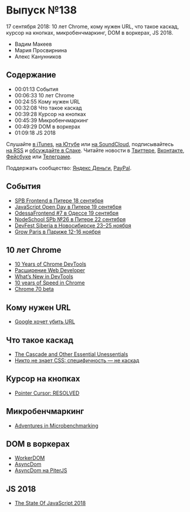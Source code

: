 # Выпуск №138

17 сентября 2018: 10 лет Chrome, кому нужен URL, что такое каскад, курсор на кнопках, микробенчмаркинг, DOM в воркерах, JS 2018.

- Вадим Макеев
- Мария Просвирнина
- Алекс Канунников

## Содержание

- 00:01:13 События
- 00:06:33 10 лет Chrome
- 00:24:55 Кому нужен URL
- 00:32:08 Что такое каскад
- 00:39:28 Курсор на кнопках
- 00:45:39 Микробенчмаркинг
- 00:49:29 DOM в воркерах
- 01:09:18 JS 2018

Слушайте [в iTunes](https://itunes.apple.com/podcast/id1080500016), [на Ютубе](https://www.youtube.com/playlist?list=PLMBnwIwFEFHcwuevhsNXkFTcadeX5R1Go) или [на SoundCloud](https://soundcloud.com/web-standards), подписывайтесь [на RSS](https://web-standards.ru/podcast/feed/) и [обсуждайте в Слаке](http://slack.web-standards.ru/). Читайте новости в [Твиттере](https://twitter.com/webstandards_ru), [Вконтакте](https://vk.com/webstandards_ru), [Фейсбуке](https://www.facebook.com/webstandardsru) или [Телеграме](https://t.me/webstandards_ru).

Поддержать сообщество: [Яндекс Деньги](https://money.yandex.ru/to/41001119329753), [PayPal](https://www.paypal.me/pepelsbey).

## События

- [SPB Frontend в Питере 18 сентября](https://spb-frontend-events.timepad.ru/event/804943/)
- [JavaScript Open Day в Питере 19 сентября](https://events.epam.com/events/javascript-open-day)
- [OdessaFrontend #7 в Одессе 19 сентября](https://odessafrontend.com/)
- [NodeSchool SPb №26 в Питере 22 сентября](https://github.com/nodeschool/spb/issues/70)
- [DevFest Siberia в Новосибирске 23–25 ноября](https://gdg-siberia.com/)
- [Grow Paris в Париже 12-16 ноября](http://www.grow.paris/)

## 10 лет Chrome

- [10 Years of Chrome DevTools](https://blog.chromium.org/2018/09/10-years-of-chrome-devtools.html)
- [Расширение Web Developer](https://chrispederick.com/work/web-developer/features/)
- [What’s New in DevTools](https://www.youtube.com/playlist?list=PLNYkxOF6rcIBDSojZWBv4QJNoT4GNYzQD)
- [10 years of Speed in Chrome](https://blog.chromium.org/2018/09/10-years-of-speed-in-chrome_11.html)
- [Chrome 70 beta](https://blog.chromium.org/2018/09/chrome-70-beta-shape-detection-web.html)

## Кому нужен URL

- [Google хочет убить URL](https://habr.com/p/422895/)

## Что такое каскад

- [The Cascade and Other Essential Unessentials](https://timkadlec.com/remembers/2018-09-10-the-cascade-and-other-essential-unessentials/)
- [Никто не знает CSS: специфичность — не каскад](http://css-live.ru/css/nikto-ne-znaet-css-specifichnost-ne-kaskad.html)

## Курсор на кнопках

- [Pointer Cursor: RESOLVED](https://github.com/w3c/csswg-drafts/issues/1936#issuecomment-420722704)

## Микробенчмаркинг

- [Adventures in Microbenchmarking](https://medium.com/p/86dfce4e8c0e)

## DOM в воркерах

- [WorkerDOM](https://github.com/ampproject/worker-dom)
- [AsyncDom](https://github.com/lifeart/async-dom)
- [AsyncDom на PiterJS](https://youtu.be/qZaby7iOVts)

## JS 2018

- [The State Of JavaScript 2018](https://stateofjs.com/)
